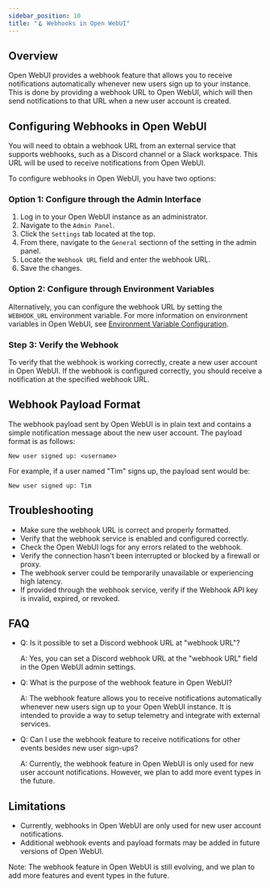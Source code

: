 ```yaml
---
sidebar_position: 10
title: "🪝 Webhooks in Open WebUI"
---
```


Overview
--------

Open WebUI provides a webhook feature that allows you to receive notifications automatically whenever new users sign up to your instance. This is done by providing a webhook URL to Open WebUI, which will then send notifications to that URL when a new user account is created.

Configuring Webhooks in Open WebUI
---------------------------------

You will need to obtain a webhook URL from an external service that supports webhooks, such as a Discord channel or a Slack workspace. This URL will be used to receive notifications from Open WebUI.

To configure webhooks in Open WebUI, you have two options:

### Option 1: Configure through the Admin Interface

1. Log in to your Open WebUI instance as an administrator.
2. Navigate to the `Admin Panel`.
3. Click the `Settings` tab located at the top.
4. From there, navigate to the `General` sectionn of the setting in the admin panel.
5. Locate the `Webhook URL` field and enter the webhook URL.
6. Save the changes.

### Option 2: Configure through Environment Variables

Alternatively, you can configure the webhook URL by setting the `WEBHOOK_URL` environment variable. For more information on environment variables in Open WebUI, see [Environment Variable Configuration](https://docs.openwebui.com/getting-started/advanced-topics/env-configuration/#webhook_url).

### Step 3: Verify the Webhook

To verify that the webhook is working correctly, create a new user account in Open WebUI. If the webhook is configured correctly, you should receive a notification at the specified webhook URL.

Webhook Payload Format
----------------------

The webhook payload sent by Open WebUI is in plain text and contains a simple notification message about the new user account. The payload format is as follows:

```
New user signed up: <username>
```

For example, if a user named "Tim" signs up, the payload sent would be:

```
New user signed up: Tim
```

Troubleshooting
--------------

* Make sure the webhook URL is correct and properly formatted.
* Verify that the webhook service is enabled and configured correctly.
* Check the Open WebUI logs for any errors related to the webhook.
* Verify the connection hasn't been interrupted or blocked by a firewall or proxy.
* The webhook server could be temporarily unavailable or experiencing high latency.
* If provided through the webhook service, verify if the Webhook API key is invalid, expired, or revoked.

FAQ
---

* Q: Is it possible to set a Discord webhook URL at "webhook URL"?

    A: Yes, you can set a Discord webhook URL at the "webhook URL" field in the Open WebUI admin settings.

* Q: What is the purpose of the webhook feature in Open WebUI?

    A: The webhook feature allows you to receive notifications automatically whenever new users sign up to your Open WebUI instance. It is intended to provide a way to setup telemetry and integrate with external services.

* Q: Can I use the webhook feature to receive notifications for other events besides new user sign-ups?

    A: Currently, the webhook feature in Open WebUI is only used for new user account notifications. However, we plan to add more event types in the future.

Limitations
------------

* Currently, webhooks in Open WebUI are only used for new user account notifications.
* Additional webhook events and payload formats may be added in future versions of Open WebUI.

Note: The webhook feature in Open WebUI is still evolving, and we plan to add more features and event types in the future.

